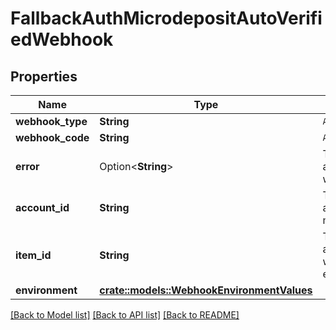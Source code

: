 # FallbackAuthMicrodepositAutoVerifiedWebhook

## Properties

Name | Type | Description | Notes
------------ | ------------- | ------------- | -------------
**webhook_type** | **String** | `AUTH` | 
**webhook_code** | **String** | `AUTOMATICALLY_VERIFIED` | 
**error** | Option<**String**> | The error code associated with the webhook. | [optional]
**account_id** | **String** | The external account ID associated with the micro-deposit | 
**item_id** | **String** | The `item_id` of the Item associated with this webhook, warning, or error | 
**environment** | [**crate::models::WebhookEnvironmentValues**](WebhookEnvironmentValues.md) |  | 

[[Back to Model list]](../README.md#documentation-for-models) [[Back to API list]](../README.md#documentation-for-api-endpoints) [[Back to README]](../README.md)


